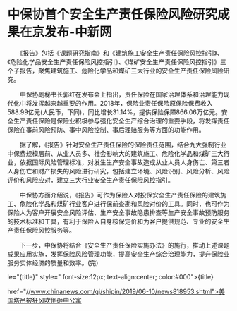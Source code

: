 # 中保协首个安全生产责任保险风险研究成果在京发布-中新网

　　《报告》包括《课题研究指南》和《建筑施工安全生产责任保险风控指引》、《危险化学品安全生产责任保险风控指引》、《煤矿安全生产责任保险风控指引》三个子报告，聚焦建筑施工、危险化学品和煤矿三大行业的安全生产责任保险风险研究。

　　中保协副秘书长郭红在发布会上指出，责任保险在国家治理体系和治理能力现代化中将发挥越来越重要的作用。2018年，保险业责任保险原保险保费收入588.99亿元(人民币，下同)，同比增长31.14%，提供保险保障866.06万亿元。安全生产责任保险是保险业积极参与强化安全生产综合治理的重要手段，将发挥责任保险在事前风险预防、事中风险控制、事后理赔服务等方面的功能作用。

　　据了解，《报告》针对安全生产责任保险的保险责任范围，结合九大强制行业中保费规模居前、从业人员多、社会影响大的建筑施工、危险化学品和煤矿三大行业，依据国际风险管理标准，对发生生产安全事故造成从业人员人身伤亡、第三者人身伤亡和财产损失的风险进行研究，包括建立环境、风险识别、风险分析、风险评价和风险应对，建立三大行业安全生产责任保险风控指引。

　　中保协方面介绍说，《报告》可作为保险人对投保安全生产责任保险的建筑施工、危险化学品和煤矿行业客户进行保前查勘和风险对价的工具。同时，也可作为保险人为客户开展安全风险评估、生产安全事故隐患排查等生产安全事故预防服务的技术标准和工具，有利于保险人自身核保定价和为客户提供规范、专业的安全生产责任保险风控服务等。

　　下一步，中保协将结合《安全生产责任保险实施办法》的施行，推动上述课题成果应用实施，发挥保险风险管理功能，提高安全生产综合治理能力，提升保险业服务实体经济的质量和效率。(完)

le="{title}" style=" font-size:12px; text-align:center; color:#000">{title}

href="//www.chinanews.com/gj/shipin/2019/06-10/news818953.shtml">美国塔吊被狂风吹倒砸中公寓
